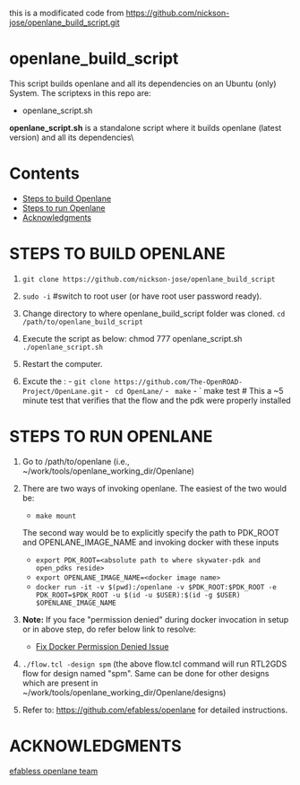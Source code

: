 this is a modificated code from https://github.com/nickson-jose/openlane_build_script.git
# openlane_build_script
This script builds openlane and all its dependencies on an Ubuntu (only) System.
The scriptexs in this repo are:
 - openlane_script.sh
 
**openlane_script.sh** is a standalone script where it builds openlane (latest version) and all its dependencies\


# Contents
- [Steps to build Openlane](#steps-to-build-openlane)
- [Steps to run Openlane](#steps-to-run-openlane)
- [Acknowledgments](#acknowledgments)
 
# STEPS TO BUILD OPENLANE

1. `git clone https://github.com/nickson-jose/openlane_build_script`
2. `sudo -i` #switch to root user (or have root user password ready).
3.  Change directory to where openlane_build_script folder was cloned. `cd /path/to/openlane_build_script`
4.  Execute the script as below:
chmod 777 openlane_script.sh`
./openlane_script.sh`

6.  Restart the computer.
7.  Excute the :
        - `git clone https://github.com/The-OpenROAD-Project/OpenLane.git`
        - ` cd OpenLane/`
        - ` make`
        - ` make test # This a ~5 minute test that verifies that the flow and the pdk were properly installed
 
# STEPS TO RUN OPENLANE

1. Go to /path/to/openlane (i.e., ~/work/tools/openlane_working_dir/Openlane)
2. There are two ways of invoking openlane. The easiest of the two would be:
   - `make mount`

   The second way would be to explicitly specify the path to PDK_ROOT and OPENLANE_IMAGE_NAME and invoking docker with these inputs
   - `export PDK_ROOT=<absolute path to where skywater-pdk and open_pdks reside>`
   - `export OPENLANE_IMAGE_NAME=<docker image name>`
   - `docker run -it -v $(pwd):/openlane -v $PDK_ROOT:$PDK_ROOT -e PDK_ROOT=$PDK_ROOT -u $(id -u $USER):$(id -g $USER) $OPENLANE_IMAGE_NAME`
   
3. **Note:** If you face "permission denied" during docker invocation in setup or in above step, do refer below link to resolve:
   - [Fix Docker Permission Denied Issue](https://stackoverflow.com/questions/48957195/how-to-fix-docker-got-permission-denied-issue)

4. `./flow.tcl -design spm`
(the above flow.tcl command will run RTL2GDS flow for design named "spm". Same can be done for other designs which are present in ~/work/tools/openlane_working_dir/Openlane/designs)

5. Refer to: https://github.com/efabless/openlane for detailed instructions.

# ACKNOWLEDGMENTS

[efabless openlane team](https://github.com/efabless/openlane)
